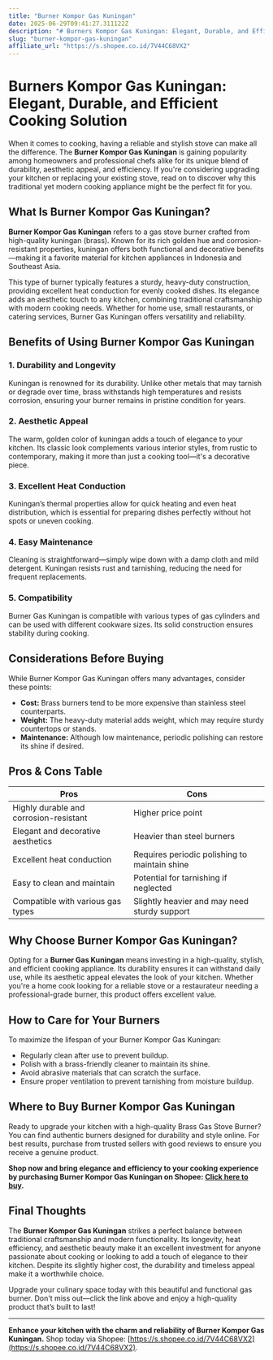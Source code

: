 ```yaml
---
title: "Burner Kompor Gas Kuningan"
date: 2025-06-29T09:41:27.311122Z
description: "# Burners Kompor Gas Kuningan: Elegant, Durable, and Efficient Cooking Solution..."
slug: "burner-kompor-gas-kuningan"
affiliate_url: "https://s.shopee.co.id/7V44C68VX2"
---
```

# Burners Kompor Gas Kuningan: Elegant, Durable, and Efficient Cooking Solution

When it comes to cooking, having a reliable and stylish stove can make all the difference. The **Burner Kompor Gas Kuningan** is gaining popularity among homeowners and professional chefs alike for its unique blend of durability, aesthetic appeal, and efficiency. If you're considering upgrading your kitchen or replacing your existing stove, read on to discover why this traditional yet modern cooking appliance might be the perfect fit for you.

## What Is Burner Kompor Gas Kuningan?

**Burner Kompor Gas Kuningan** refers to a gas stove burner crafted from high-quality kuningan (brass). Known for its rich golden hue and corrosion-resistant properties, kuningan offers both functional and decorative benefits—making it a favorite material for kitchen appliances in Indonesia and Southeast Asia.

This type of burner typically features a sturdy, heavy-duty construction, providing excellent heat conduction for evenly cooked dishes. Its elegance adds an aesthetic touch to any kitchen, combining traditional craftsmanship with modern cooking needs. Whether for home use, small restaurants, or catering services, Burner Gas Kuningan offers versatility and reliability.

## Benefits of Using Burner Kompor Gas Kuningan

### 1. Durability and Longevity

Kuningan is renowned for its durability. Unlike other metals that may tarnish or degrade over time, brass withstands high temperatures and resists corrosion, ensuring your burner remains in pristine condition for years.

### 2. Aesthetic Appeal

The warm, golden color of kuningan adds a touch of elegance to your kitchen. Its classic look complements various interior styles, from rustic to contemporary, making it more than just a cooking tool—it's a decorative piece.

### 3. Excellent Heat Conduction

Kuningan’s thermal properties allow for quick heating and even heat distribution, which is essential for preparing dishes perfectly without hot spots or uneven cooking.

### 4. Easy Maintenance

Cleaning is straightforward—simply wipe down with a damp cloth and mild detergent. Kuningan resists rust and tarnishing, reducing the need for frequent replacements.

### 5. Compatibility

Burner Gas Kuningan is compatible with various types of gas cylinders and can be used with different cookware sizes. Its solid construction ensures stability during cooking.

## Considerations Before Buying

While Burner Kompor Gas Kuningan offers many advantages, consider these points:

- **Cost:** Brass burners tend to be more expensive than stainless steel counterparts.
- **Weight:** The heavy-duty material adds weight, which may require sturdy countertops or stands.
- **Maintenance:** Although low maintenance, periodic polishing can restore its shine if desired.

## Pros & Cons Table

| Pros                                           | Cons                                          |
|------------------------------------------------|----------------------------------------------|
| Highly durable and corrosion-resistant       | Higher price point                        |
| Elegant and decorative aesthetics             | Heavier than steel burners                |
| Excellent heat conduction                     | Requires periodic polishing to maintain shine |
| Easy to clean and maintain                    | Potential for tarnishing if neglected    |
| Compatible with various gas types             | Slightly heavier and may need sturdy support |

## Why Choose Burner Kompor Gas Kuningan?

Opting for a **Burner Gas Kuningan** means investing in a high-quality, stylish, and efficient cooking appliance. Its durability ensures it can withstand daily use, while its aesthetic appeal elevates the look of your kitchen. Whether you're a home cook looking for a reliable stove or a restaurateur needing a professional-grade burner, this product offers excellent value.

## How to Care for Your Burners

To maximize the lifespan of your Burner Kompor Gas Kuningan:

- Regularly clean after use to prevent buildup.
- Polish with a brass-friendly cleaner to maintain its shine.
- Avoid abrasive materials that can scratch the surface.
- Ensure proper ventilation to prevent tarnishing from moisture buildup.

## Where to Buy Burner Kompor Gas Kuningan

Ready to upgrade your kitchen with a high-quality Brass Gas Stove Burner? You can find authentic burners designed for durability and style online. For best results, purchase from trusted sellers with good reviews to ensure you receive a genuine product.

**Shop now and bring elegance and efficiency to your cooking experience by purchasing Burner Kompor Gas Kuningan on Shopee: [Click here to buy](https://s.shopee.co.id/7V44C68VX2).**

## Final Thoughts

The **Burner Kompor Gas Kuningan** strikes a perfect balance between traditional craftsmanship and modern functionality. Its longevity, heat efficiency, and aesthetic beauty make it an excellent investment for anyone passionate about cooking or looking to add a touch of elegance to their kitchen. Despite its slightly higher cost, the durability and timeless appeal make it a worthwhile choice.

Upgrade your culinary space today with this beautiful and functional gas burner. Don't miss out—click the link above and enjoy a high-quality product that’s built to last!

---

**Enhance your kitchen with the charm and reliability of Burner Kompor Gas Kuningan.** Shop today via Shopee: [https://s.shopee.co.id/7V44C68VX2](https://s.shopee.co.id/7V44C68VX2).